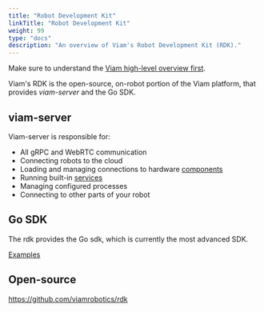 ```yaml
---
title: "Robot Development Kit"
linkTitle: "Robot Development Kit"
weight: 99
type: "docs"
description: "An overview of Viam's Robot Development Kit (RDK)."
---
```


Make sure to understand the [Viam high-level overview first](/../getting-started/high-level-overview/).

Viam's RDK is the open-source, on-robot portion of the Viam platform, that provides _viam-server_ and the Go SDK.

## viam-server

Viam-server is responsible for:
- All gRPC and WebRTC communication
- Connecting robots to the cloud
- Loading and managing connections to hardware [components](/components/)
- Running built-in [services](/services/)
- Managing configured processes
- Connecting to other parts of your robot

## Go SDK

The rdk provides the Go sdk, which is currently the most advanced SDK.

[Examples](https://github.com/viamrobotics/rdk/tree/main/examples)

## Open-source

https://github.com/viamrobotics/rdk

